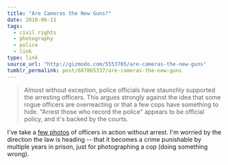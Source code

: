 ```yaml
---
title: "Are Cameras the New Guns?"
date: 2010-06-11
tags:
  - civil rights
  - photography
  - police
  - link
type: link
source_url: "http://gizmodo.com/5553765/are-cameras-the-new-guns"
tumblr_permalink: post/687865337/are-cameras-the-new-guns
---
```


>Almost without exception, police officials have staunchly supported the arresting officers. This argues strongly against the idea that some rogue officers are overreacting or that a few cops have something to hide. "Arrest those who record the police" appears to be official policy, and it's backed by the courts.

I've take a [few photos](http://www.flickr.com/photos/zpao/sets/72157613241445785/) of officers in action without arrest. I'm worried by the direction the law is heading -- that it becomes a crime punishable by multiple years in prison, just for photographing a cop (doing something wrong).

